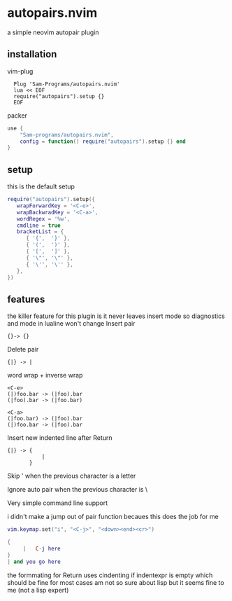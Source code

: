 # autopairs.nvim
a simple neovim autopair plugin 
## installation
vim-plug
```vim
  Plug 'Sam-Programs/autopairs.nvim'
  lua << EOF
  require("autopairs").setup {}
  EOF
```
packer
```lua
use {
    "Sam-programs/autopairs.nvim",
    config = function() require("autopairs").setup {} end
}
```
## setup
this is the default setup
```lua
require("autopairs").setup({
   wrapForwardKey = '<C-e>',
   wrapBackwradKey = '<C-a>',
   wordRegex = '%w',
   cmdline = true
   bracketList = {
      { '{',  '}' },
      { '(',  ')' },
      { '[',  ']' },
      { '\"', '\"' },
      { '\'', '\'' },
   },
})
```
## features
the killer feature for this plugin is it never leaves insert mode
so diagnostics and mode in lualine  won't change
Insert pair
```
{}-> {}
```
Delete pair
```
{|} -> |
```
word wrap + inverse wrap
```
<C-e>
(|)foo.bar -> (|foo).bar
(|foo).bar -> (|foo.bar)

<C-a>
(|foo.bar) -> (|foo).bar
(|)foo.bar -> (|foo).bar

```
Insert new indented line after Return 
```
{|} -> {
           |
       }
```
Skip ' when the previous character is a letter

Ignore auto pair when the previous character is \

Very simple command line support

i didn't make a jump out of pair function becaues this does the job for me
```lua
vim.keymap.set("i", "<C-j>", "<down><end><cr>")

{
     |   C-j here
}
| and you go here
```

the formmating for Return uses cindenting if indentexpr is empty
which should be fine for most cases
am not so sure about lisp but it seems fine to me (not a lisp expert)
